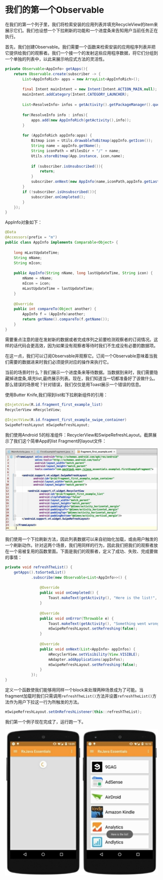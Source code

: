 # 我们的第一个Observable

在我们的第一个列子里，我们将检索安装的应用列表并填充RecycleView的item来展示它们。我们也设想一个下拉刷新的功能和一个进度条来告知用户当前任务正在执行。

首先，我们创建Observable。我们需要一个函数来检索安装的应用程序列表并把它提供给我们的观察者。我们一个接一个的发射这些应用程序数据，将它们分组到一个单独的列表中，以此来展示响应式方法的灵活性。

```java
private Observable<AppInfo> getApps(){
    return Observable.create(subscriber -> {
        List<AppInfoRich> apps = new ArrayList<AppInfoRich>();

        final Intent mainIntent = new Intent(Intent.ACTION_MAIN,null);
        mainIntent.addCategory(Intent.CATEGORY_LAUNCHER);

        List<ResolveInfo> infos = getActivity().getPackageManager().queryIntentActivities(mainIntent, 0);

        for(ResolveInfo info : infos){
            apps.add(new AppInfoRich(getActivity(),info));
        }

        for (AppInfoRich appInfo:apps) {
            Bitmap icon = Utils.drawableToBitmap(appInfo.getIcon());
            String name = appInfo.getName();
            String iconPath = mFilesDir + "/" + name;
            Utils.storeBitmap(App.instance, icon,name);
            
            if (subscriber.isUnsubscribed()){
                return;
            }
            subscriber.onNext(new AppInfo(name,iconPath,appInfo.getLastUpdateTime()));                
        }
        if (!subscriber.isUnsubscribed()){
            subscriber.onCompleted();
        }
    });
}
```
AppInfo对象如下：
```java
@Data
@Accessors(prefix = "m")
public class AppInfo implements Comparable<Object> {

    long mLastUpdateTime;
    String mName;
    String mIcon;

    public AppInfo(String nName, long lastUpdateTime, String icon) {
        mName = nName;
        mIcon = icon;
        mLastUpdateTime = lastUpdateTime;
    }

    @Override
    public int compareTo(Object another) {
        AppInfo f = (AppInfo)another;
        return getName().compareTo(f.getName());
    }
}
```
需要重点注意的是在发射新的数据或者完成序列之前要检测观察者的订阅情况。这样的话代码会更高效，因为如果没有观察者等待时我们不生成没有必要的数据项。

在这一点，我们可以订阅Observable并观察它。订阅一个Observable意味着当我们需要的数据进来时我们必须提供对应的操作来执行它。

当前的场景时什么？我们展示一个进度条来等待数据。当数据到来时，我们需要隐藏掉进度条,填充list,最终展示列表。现在，我们知道当一切都准备好了该做什么。那么错误的场景呢？针对错误，我们仅仅是用Toast展示一个错误的信息。

使用Butter Knife,我们得到list和下拉刷新组件的引用：
```java
@InjetcView(R.id.fragment_first_example_list)
RecyclerView mRecycleView;
    
@InjectView(R.id.fragment_first_example_swipe_container)
SwipeRefreshLayout mSwipeRefreshLayout;
```

我们使用Android 5的标准组件：RecyclerView和SwipeRefreshLayout。截屏展示了我们这个简单App的list Fragment的layout文件：

![](images/chapter3_4.png)

我们使用一个下拉刷新方法，因此列表数据可以来自初始化加载，或由用户触发的一个刷新动作。针对这两个场景，我们用同样的行为，因此我们把我们的观察者放在一个易被复用的函数里面。下面是我们的观察者，定义了成功、失败、完成要做的事情：

```java
private void refreshTheList() {
    getApps().toSortedList()
            .subscribe(new Observable<List<AppInfo>>() {

                @Override
                public void onCompleted() {
                    Toast.makeText(getActivity(), "Here is the list!", Toast.LENGTH_LONG).show();
                }

                @Override
                public void onError(Throwable e) {
                    Toast.makeText(getActivity(), "Something went wrong!", Toast.LENGTH_SHORT).show();
                    mSwipeRefreshLayout.setRefreshing(false);
                }

                @Override
                public void onNext(List<AppInfo> appInfos) {
                    mRecyclerView.setVisibility(View.VISIBLE);
                    mAdapter.addApplications(appInfos);
                    mSwipeRefreshLayout.setRefreshing(false);
                }
            });
}
```

定义一个函数使我们能够用同样一个block来处理两种场景成为了可能。当fragment加载时我们只需调用`refreshTheList()`方法并设置`refreshTheList()`方法作为用户下拉这一行为所触发的方法。

```java
mSwipeRefreshLayout.setOnRefreshListener(this::refreshTheList);
```

我们第一个例子现在完成了，运行跑一下。

![](images/chapter3_5.png)





















